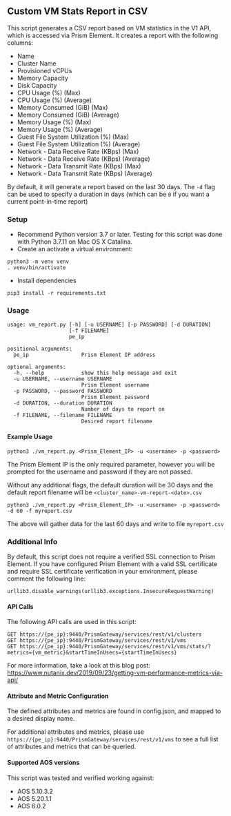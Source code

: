 ## Custom VM Stats Report in CSV

This script generates a CSV report based on VM statistics in the V1 API, which is accessed via Prism Element. It creates a report with the following columns:

* Name
* Cluster Name
* Provisioned vCPUs
* Memory Capacity
* Disk Capacity
* CPU Usage (%) (Max)
* CPU Usage (%) (Average)
* Memory Consumed (GiB) (Max)
* Memory Consumed (GiB) (Average)
* Memory Usage (%) (Max)
* Memory Usage (%) (Average)
* Guest File System Utilization (%) (Max)
* Guest File System Utilization (%) (Average)
* Network - Data Receive Rate (KBps) (Max)
* Network - Data Receive Rate (KBps) (Average)
* Network - Data Transmit Rate (KBps) (Max)
* Network - Data Transmit Rate (KBps) (Average)

By default, it will generate a report based on the last 30 days. The `-d` flag can be used to specify a duration in days (which can be `0` if you want a current point-in-time report)

### Setup

* Recommend Python version 3.7 or later. Testing for this script was done with Python 3.7.11 on Mac OS X Catalina.
* Create an activate a virtual environment:

```
python3 -m venv venv
. venv/bin/activate
```

* Install dependencies
```
pip3 install -r requirements.txt
```

### Usage
```
usage: vm_report.py [-h] [-u USERNAME] [-p PASSWORD] [-d DURATION]
                    [-f FILENAME]
                    pe_ip

positional arguments:
  pe_ip                 Prism Element IP address

optional arguments:
  -h, --help            show this help message and exit
  -u USERNAME, --username USERNAME
                        Prism Element username
  -p PASSWORD, --password PASSWORD
                        Prism Element password
  -d DURATION, --duration DURATION
                        Number of days to report on
  -f FILENAME, --filename FILENAME
                        Desired report filename
```

#### Example Usage

```
python3 ./vm_report.py <Prism_Element_IP> -u <username> -p <password>
```
The Prism Element IP is the only required parameter, however you will be prompted for the username and password if they are not passed.

Without any additional flags, the default duration will be 30 days and the default report filename will be `<cluster_name>-vm-report-<date>.csv`

```
python3 ./vm_report.py <Prism_Element_IP> -u <username> -p <password> -d 60 -f myreport.csv
```
The above will gather data for the last 60 days and write to file `myreport.csv`

### Additional Info
By default, this script does not require a verified SSL connection to Prism Element. If you have configured Prism Element with a valid SSL certificate and require SSL certificate verification in your environment, please comment the following line:

```
urllib3.disable_warnings(urllib3.exceptions.InsecureRequestWarning)
```

#### API Calls

The following API calls are used in this script:

```
GET https://{pe_ip}:9440/PrismGateway/services/rest/v1/clusters
GET https://{pe_ip}:9440/PrismGateway/services/rest/v1/vms
GET https://{pe_ip}:9440/PrismGateway/services/rest/v1/vms/stats/?metrics={vm_metric}&startTimeInUsecs={startTimeInUsecs}
```

For more information, take a look at this blog post: https://www.nutanix.dev/2019/09/23/getting-vm-performance-metrics-via-api/

#### Attribute and Metric Configuration

The defined attributes and metrics are found in config.json, and mapped to a desired display name.

For additional attributes and metrics, please use `https://{pe_ip}:9440/PrismGateway/services/rest/v1/vms` to see a full list of attributes and metrics that can be queried.

#### Supported AOS versions

This script was tested and verified working against:

* AOS 5.10.3.2
* AOS 5.20.1.1
* AOS 6.0.2